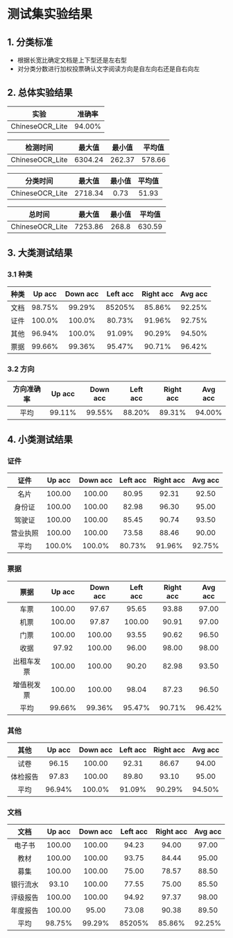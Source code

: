 # 测试集实验结果

## 1. 分类标准
- 根据长宽比确定文档是上下型还是左右型
- 对分类分数进行加权投票确认文字阅读方向是自左向右还是自右向左

## 2. 总体实验结果

| 实验            | 准确率 |
|:---------------:|:------:|
| ChineseOCR_Lite | 94.00% |

| 检测时间        | 最大值   | 最小值 | 平均值 |
|:---------------:|:-------:|:------:|:------:|
| ChineseOCR_Lite | 6304.24 | 262.37 | 578.66 |

| 分类时间         | 最大值  | 最小值 | 平均值 |
|:---------------:|:-------:|:-----:|:------:|
| ChineseOCR_Lite | 2718.34 |  0.73 |  51.93 |

| 总时间          | 最大值   | 最小值 | 平均值 |
|:---------------:|:-------:|:------:|:------:|
| ChineseOCR_Lite | 7253.86 |  268.8 | 630.59 |

## 3. 大类测试结果

### 3.1 种类

| 种类            | Up acc | Down acc | Left acc | Right acc | Avg acc |
|:---------------:|:------:|:--------:|:--------:|:---------:|:-------:|
| 文档            | 98.75% |  99.29% |    85205% |    85.86% |  92.25% |
| 证件            | 100.0% |  100.0% |    80.73% |    91.96% |  92.75% |
| 其他            | 96.94% |  100.0% |    91.09% |    90.29% |  94.50% |
| 票据            | 99.66% |  99.36% |    95.47% |    90.71% |  96.42% |

### 3.2 方向

| 方向准确率     | Up acc | Down acc | Left acc | Right acc | Avg acc |
|:-------------:|:------:|:--------:|:--------:|:---------:|:-------:|
| 平均          | 99.11% |  99.55%  |  88.20%  |   89.31%  |  94.00% |

## 4. 小类测试结果

### 证件

| 证件            | Up acc | Down acc | Left acc | Right acc | Avg acc |
|:--------------:|:------:|:---------:|:-------:|:---------:|:-------:|
| 名片|  100.00 | 100.00 | 80.95 | 92.31 | 92.50 |
| 身份证 |  100.00 | 100.00 | 82.98 | 96.30 | 95.00 |
| 驾驶证  |  100.00 | 100.00 | 85.45 | 90.74 | 93.50 |
| 营业执照  |  100.00 | 100.00 | 73.58 | 88.46 | 90.00 |
| 平均            | 100.0% |  100.0% |    80.73% |    91.96% |  92.75% |

### 票据

| 票据           | Up acc | Down acc | Left acc | Right acc | Avg acc |
|:-------------:|:------:|:--------:|:--------:|:---------:|:-------:|
| 车票 |  100.00 | 97.67 | 95.65 | 93.88 | 97.00 |
| 机票  |  100.00 | 97.87 | 100.00 | 90.91 | 97.00 |
| 门票 |  100.00 | 100.00 | 93.55 | 90.62 | 96.50 |
| 收据 |  97.92 | 100.00 | 96.00 | 98.00 | 98.00 |
| 出租车发票 |  100.00 | 100.00 | 90.20 | 82.98 | 93.50 |
| 增值税发票 |  100.00 | 100.00 | 98.04 | 87.23 | 96.50 |
| 平均            | 99.66% |  99.36% |    95.47% |    90.71% |  96.42% |

### 其他

| 其他            | Up acc | Down acc | Left acc | Right acc | Avg acc |
|:--------------:|:------:|:---------:|:-------:|:---------:|:-------:|
| 试卷 |  96.15 | 100.00 | 92.31 | 86.67 | 94.00 |
| 体检报告 |  97.83 | 100.00 | 89.80 | 93.10 | 95.00 |
| 平均            | 96.94% |  100.0% |    91.09% |    90.29% |  94.50% |

### 文档

| 文档            | Up acc | Down acc | Left acc | Right acc | Avg acc |
|:--------------:|:------:|:---------:|:-------:|:---------:|:-------:|
| 电子书 |  100.00 | 100.00 | 94.23 | 94.00 | 97.00 |
| 教材 |  100.00 | 100.00 | 93.75 | 84.44 | 95.00 |
| 募集 |  100.00 | 100.00 | 75.00 | 78.57 | 88.50 |
| 银行流水 |  93.10 | 100.00 | 77.55 | 75.00 | 85.50 |
| 评级报告 |  100.00 | 100.00 | 94.92 | 97.37 | 98.00 |
| 年度报告 |  100.00 | 95.00 | 73.08 | 90.38 | 89.50 |
| 平均            | 98.75% |  99.29% |    85205% |    85.86% |  92.25% |


